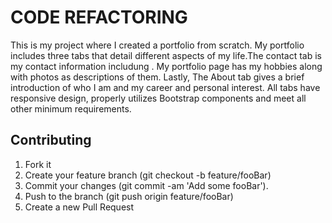 #                                             CODE REFACTORING

This is my project where I created a portfolio from scratch. My portfolio includes three tabs that detail different aspects of my life.The contact tab is my contact information includung . My portfolio page has my hobbies along with photos as descriptions of them. Lastly,  The About tab gives a brief introduction of who I am and my career and personal interest. All tabs have responsive design, properly utilizes Bootstrap components and meet all other minimum requirements.
## Contributing


1. Fork it
2. Create your feature branch (git checkout -b feature/fooBar)
3. Commit your changes (git commit -am 'Add some fooBar').
4. Push to the branch (git push origin feature/fooBar)
5. Create a new Pull Request